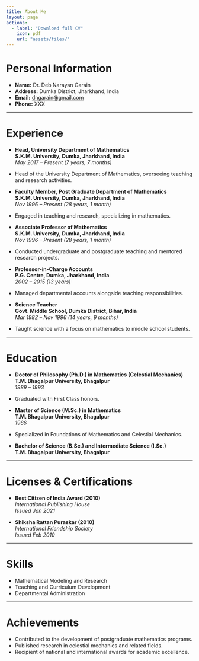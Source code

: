 ```yaml
---
title: About Me
layout: page
actions:
  - label: "Download full CV"
    icon: pdf
    url: "assets/files/"
---
```



# **Personal Information**
- **Name:** Dr. Deb Narayan Garain 
- **Address:** Dumka District, Jharkhand, India  
- **Email:** dngarain@gmail.com  
- **Phone:** XXX  

---

# **Experience**

- **Head, University Department of Mathematics**  
**S.K.M. University, Dumka, Jharkhand, India**  
*May 2017 – Present (7 years, 7 months)*  
- Head of the University Department of Mathematics, overseeing teaching and research activities.

- **Faculty Member, Post Graduate Department of Mathematics**  
**S.K.M. University, Dumka, Jharkhand, India**  
*Nov 1996 – Present (28 years, 1 month)*  
- Engaged in teaching and research, specializing in mathematics.

- **Associate Professor of Mathematics**  
**S.K.M. University, Dumka, Jharkhand, India**  
*Nov 1996 – Present (28 years, 1 month)*  
- Conducted undergraduate and postgraduate teaching and mentored research projects.

- **Professor-in-Charge Accounts**  
**P.G. Centre, Dumka, Jharkhand, India**  
*2002 – 2015 (13 years)*  
- Managed departmental accounts alongside teaching responsibilities.

- **Science Teacher**  
**Govt. Middle School, Dumka District, Bihar, India**  
*Mar 1982 – Nov 1996 (14 years, 9 months)*  
- Taught science with a focus on mathematics to middle school students.

---

# **Education**

- **Doctor of Philosophy (Ph.D.) in Mathematics (Celestial Mechanics)**  
**T.M. Bhagalpur University, Bhagalpur**  
*1989 – 1993*  
- Graduated with First Class honors.

- **Master of Science (M.Sc.) in Mathematics**  
**T.M. Bhagalpur University, Bhagalpur**  
*1986*  
- Specialized in Foundations of Mathematics and Celestial Mechanics.

- **Bachelor of Science (B.Sc.) and Intermediate Science (I.Sc.)**  
**T.M. Bhagalpur University, Bhagalpur**

---

# **Licenses & Certifications**

- **Best Citizen of India Award (2010)**  
  *International Publishing House*  
  *Issued Jan 2021*

- **Shiksha Rattan Puraskar (2010)**  
  *International Friendship Society*  
  *Issued Feb 2010*

---

# **Skills**
- Mathematical Modeling and Research  
- Teaching and Curriculum Development  
- Departmental Administration  

---

# **Achievements**
- Contributed to the development of postgraduate mathematics programs.  
- Published research in celestial mechanics and related fields.  
- Recipient of national and international awards for academic excellence.